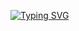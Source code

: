 <a href="https://git.io/typing-svg"><img src="https://readme-typing-svg.herokuapp.com?font=Winky+Sans&weight=600&size=25&letterSpacing=0.2rem&pause=1000&color=2185F7&background=000000&center=true&width=435&lines=Hi+there%2C+I'm++Ivan!" alt="Typing SVG" /></a>

